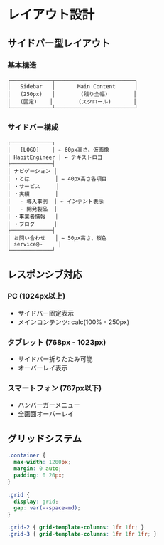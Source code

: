 # レイアウト設計

## サイドバー型レイアウト

### 基本構造
```
┌─────────────┬─────────────────────────┐
│   Sidebar   │       Main Content      │
│   (250px)   │        (残り全幅)        │
│   (固定)    │        (スクロール)       │
└─────────────┴─────────────────────────┘
```

### サイドバー構成
```
┌─────────────┐
│   [LOGO]    │ ← 60px高さ、仮画像
│ HabitEngineer │ ← テキストロゴ
├─────────────┤
│ ナビゲーション │
│ ・とは        │ ← 40px高さ各項目
│ ・サービス     │
│ ・実績        │
│   - 導入事例  │ ← インデント表示
│   - 開発製品  │
│ ・事業者情報   │
│ ・ブログ      │
├─────────────┤
│ お問い合わせ   │ ← 50px高さ、桜色
│ service@~     │
└─────────────┘
```

## レスポンシブ対応

### PC (1024px以上)
- サイドバー固定表示
- メインコンテンツ: calc(100% - 250px)

### タブレット (768px - 1023px)
- サイドバー折りたたみ可能
- オーバーレイ表示

### スマートフォン (767px以下)
- ハンバーガーメニュー
- 全画面オーバーレイ

## グリッドシステム
```css
.container {
  max-width: 1200px;
  margin: 0 auto;
  padding: 0 20px;
}

.grid {
  display: grid;
  gap: var(--space-md);
}

.grid-2 { grid-template-columns: 1fr 1fr; }
.grid-3 { grid-template-columns: 1fr 1fr 1fr; }
```
